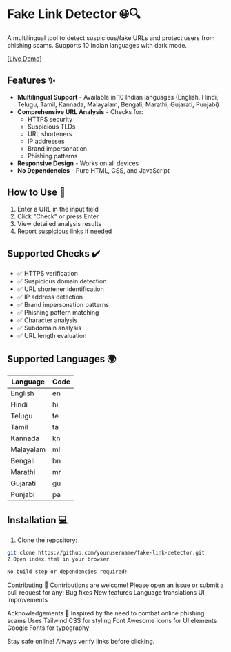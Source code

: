 # Fake Link Detector 🌐🔍

A multilingual tool to detect suspicious/fake URLs and protect users from phishing scams. Supports 10 Indian languages with dark mode.

[[Live Demo]](https://fake-link-detector.netlify.app/) 



## Features ✨

- **Multilingual Support** - Available in 10 Indian languages (English, Hindi, Telugu, Tamil, Kannada, Malayalam, Bengali, Marathi, Gujarati, Punjabi)
- **Comprehensive URL Analysis** - Checks for:
  - HTTPS security
  - Suspicious TLDs
  - URL shorteners
  - IP addresses
  - Brand impersonation
  - Phishing patterns
- **Responsive Design** - Works on all devices
- **No Dependencies** - Pure HTML, CSS, and JavaScript

## How to Use 🚀

1. Enter a URL in the input field
2. Click "Check" or press Enter
3. View detailed analysis results
4. Report suspicious links if needed

## Supported Checks ✔️

- ✅ HTTPS verification
- ✅ Suspicious domain detection
- ✅ URL shortener identification
- ✅ IP address detection
- ✅ Brand impersonation patterns
- ✅ Phishing pattern matching
- ✅ Character analysis
- ✅ Subdomain analysis
- ✅ URL length evaluation

## Supported Languages 🌍

| Language       | Code |
|----------------|------|
| English        | en   |
| Hindi          | hi   |
| Telugu         | te   |
| Tamil          | ta   |
| Kannada        | kn   |
| Malayalam      | ml   |
| Bengali        | bn   |
| Marathi        | mr   |
| Gujarati       | gu   |
| Punjabi        | pa   |

## Installation 💻

1. Clone the repository:
```bash
git clone https://github.com/yourusername/fake-link-detector.git
2.Open index.html in your browser

No build step or dependencies required!
```
Contributing 🤝 
Contributions are welcome! Please open an issue or submit a pull request for any: Bug fixes New features Language translations UI improvements

Acknowledgements 🙏 
Inspired by the need to combat online phishing scams Uses Tailwind CSS for styling Font Awesome icons for UI elements Google Fonts for typography

Stay safe online! Always verify links before clicking.
